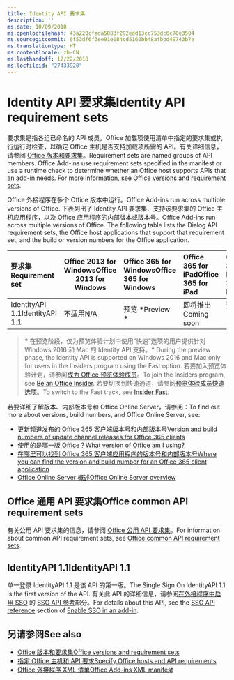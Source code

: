 ```yaml
---
title: Identity API 要求集
description: ''
ms.date: 10/09/2018
ms.openlocfilehash: 43a220cfada5883f292edd13cc753dc6c70e3504
ms.sourcegitcommit: 6f53df6f3ee91e084cd5160bb48afbbd49743b7e
ms.translationtype: HT
ms.contentlocale: zh-CN
ms.lasthandoff: 12/22/2018
ms.locfileid: "27433920"
---
```

# <a name="identity-api-requirement-sets"></a><span data-ttu-id="a8516-102">Identity API 要求集</span><span class="sxs-lookup"><span data-stu-id="a8516-102">Identity API requirement sets</span></span>

<span data-ttu-id="a8516-p101">要求集是指各组已命名的 API 成员。Office 加载项使用清单中指定的要求集或执行运行时检查，以确定 Office 主机是否支持加载项所需的 API。有关详细信息，请参阅 [Office 版本和要求集](https://docs.microsoft.com/office/dev/add-ins/develop/office-versions-and-requirement-sets)。</span><span class="sxs-lookup"><span data-stu-id="a8516-p101">Requirement sets are named groups of API members. Office Add-ins use requirement sets specified in the manifest or use a runtime check to determine whether an Office host supports APIs that an add-in needs. For more information, see [Office versions and requirement sets](https://docs.microsoft.com/office/dev/add-ins/develop/office-versions-and-requirement-sets).</span></span>

<span data-ttu-id="a8516-106">Office 外接程序在多个 Office 版本中运行。</span><span class="sxs-lookup"><span data-stu-id="a8516-106">Office Add-ins run across multiple versions of Office.</span></span> <span data-ttu-id="a8516-107">下表列出了 Identity API 要求集、支持该要求集的 Office 主机应用程序，以及 Office 应用程序的内部版本或版本号。</span><span class="sxs-lookup"><span data-stu-id="a8516-107">Office Add-ins run across multiple versions of Office. The following table lists the Dialog API requirement sets, the Office host applications that support that requirement set, and the build or version numbers for the Office application.</span></span>

|  <span data-ttu-id="a8516-108">要求集</span><span class="sxs-lookup"><span data-stu-id="a8516-108">Requirement set</span></span>  | <span data-ttu-id="a8516-109">Office 2013 for Windows</span><span class="sxs-lookup"><span data-stu-id="a8516-109">Office 2013 for Windows</span></span> | <span data-ttu-id="a8516-110">Office 365 for Windows</span><span class="sxs-lookup"><span data-stu-id="a8516-110">Office 365 for Windows</span></span>   |  <span data-ttu-id="a8516-111">Office 365 for iPad</span><span class="sxs-lookup"><span data-stu-id="a8516-111">Office 365 for iPad</span></span>  |  <span data-ttu-id="a8516-112">Office 365 for Mac</span><span class="sxs-lookup"><span data-stu-id="a8516-112">Office 365 for Mac</span></span>  | <span data-ttu-id="a8516-113">Office Online</span><span class="sxs-lookup"><span data-stu-id="a8516-113">Office Online</span></span>  | <span data-ttu-id="a8516-114">SharePoint Online</span><span class="sxs-lookup"><span data-stu-id="a8516-114">SharePoint Online</span></span> | <span data-ttu-id="a8516-115">OneDrive.com</span><span class="sxs-lookup"><span data-stu-id="a8516-115">OneDrive.com</span></span> |<span data-ttu-id="a8516-116">Outlook.com & Exchange Online</span><span class="sxs-lookup"><span data-stu-id="a8516-116">Outlook.com & Exchange Online</span></span>|
|:-----|-----|:-----|:-----|:-----|:-----|:-----|:-----|:-----|
| <span data-ttu-id="a8516-117">IdentityAPI 1.1</span><span class="sxs-lookup"><span data-stu-id="a8516-117">IdentityAPI 1.1</span></span>  | <span data-ttu-id="a8516-118">不适用</span><span class="sxs-lookup"><span data-stu-id="a8516-118">N/A</span></span> | <span data-ttu-id="a8516-119">预览 **&#42;**</span><span class="sxs-lookup"><span data-stu-id="a8516-119">Preview **&#42;**</span></span> | <span data-ttu-id="a8516-120">即将推出</span><span class="sxs-lookup"><span data-stu-id="a8516-120">Coming soon</span></span> | <span data-ttu-id="a8516-121">预览 **&#42;**</span><span class="sxs-lookup"><span data-stu-id="a8516-121">Preview **&#42;**</span></span>| <span data-ttu-id="a8516-122">预览</span><span class="sxs-lookup"><span data-stu-id="a8516-122">Preview</span></span> | <span data-ttu-id="a8516-123">预览</span><span class="sxs-lookup"><span data-stu-id="a8516-123">Preview</span></span>| <span data-ttu-id="a8516-124">即将推出</span><span class="sxs-lookup"><span data-stu-id="a8516-124">Coming soon</span></span> | <span data-ttu-id="a8516-125">即将推出</span><span class="sxs-lookup"><span data-stu-id="a8516-125">Coming soon</span></span> |

> <span data-ttu-id="a8516-126">**&#42;** 在预览阶段，仅为预览体验计划中使用“快速”选项的用户提供针对 Windows 2016 和 Mac 的 Identity API 支持。</span><span class="sxs-lookup"><span data-stu-id="a8516-126">**&#42;** During the preview phase, the Identity API is supported on Windows 2016 and Mac only for users in the Insiders program using the Fast option.</span></span> <span data-ttu-id="a8516-127">若要加入预览体验计划，请参阅[成为 Office 预览体验成员](https://products.office.com/office-insider?tab=tab-1)。</span><span class="sxs-lookup"><span data-stu-id="a8516-127">To join the Insiders program, see [Be an Office Insider](https://products.office.com/office-insider?tab=tab-1).</span></span> <span data-ttu-id="a8516-128">若要切换到快速通道，请参阅[预览体验成员快速选项](https://answers.microsoft.com/zh-CN/msoffice/forum/msoffice_officeinsider-mso_win10-msoinsider_reg/its-here-office-insider-fast-for-office-2016-on/dbe8e7bb-9523-44a4-948b-9436fedfd961)。</span><span class="sxs-lookup"><span data-stu-id="a8516-128">To switch to the Fast track, see [Insider Fast](https://answers.microsoft.com/zh-CN/msoffice/forum/msoffice_officeinsider-mso_win10-msoinsider_reg/its-here-office-insider-fast-for-office-2016-on/dbe8e7bb-9523-44a4-948b-9436fedfd961).</span></span>

<span data-ttu-id="a8516-129">若要详细了解版本、内部版本号和 Office Online Server，请参阅：</span><span class="sxs-lookup"><span data-stu-id="a8516-129">To find out more about versions, build numbers, and Office Online Server, see:</span></span>

- [<span data-ttu-id="a8516-130">更新频道发布的 Office 365 客户端版本号和内部版本号</span><span class="sxs-lookup"><span data-stu-id="a8516-130">Version and build numbers of update channel releases for Office 365 clients</span></span>](https://support.office.com/article/version-and-build-numbers-of-update-channel-releases-ae942449-1fca-4484-898b-a933ea23def7)
- [<span data-ttu-id="a8516-131">使用的是哪一版 Office？</span><span class="sxs-lookup"><span data-stu-id="a8516-131">What version of Office am I using?</span></span>](https://support.office.com/article/What-version-of-Office-am-I-using-932788b8-a3ce-44bf-bb09-e334518b8b19)
- [<span data-ttu-id="a8516-132">在哪里可以找到 Office 365 客户端应用程序的版本号和内部版本号</span><span class="sxs-lookup"><span data-stu-id="a8516-132">Where you can find the version and build number for an Office 365 client application</span></span>](https://support.office.com/article/version-and-build-numbers-of-update-channel-releases-ae942449-1fca-4484-898b-a933ea23def7)
- [<span data-ttu-id="a8516-133">Office Online Server 概述</span><span class="sxs-lookup"><span data-stu-id="a8516-133">Office Online Server overview</span></span>](https://docs.microsoft.com/officeonlineserver/office-online-server-overview)

## <a name="office-common-api-requirement-sets"></a><span data-ttu-id="a8516-134">Office 通用 API 要求集</span><span class="sxs-lookup"><span data-stu-id="a8516-134">Office common API requirement sets</span></span>

<span data-ttu-id="a8516-135">有关公用 API 要求集的信息，请参阅 [Office 公用 API 要求集](office-add-in-requirement-sets.md)。</span><span class="sxs-lookup"><span data-stu-id="a8516-135">For information about common API requirement sets, see [Office common API requirement sets](office-add-in-requirement-sets.md).</span></span>

## <a name="identityapi-11"></a><span data-ttu-id="a8516-136">IdentityAPI 1.1</span><span class="sxs-lookup"><span data-stu-id="a8516-136">IdentityAPI 1.1</span></span> 

<span data-ttu-id="a8516-137">单一登录 IdentityAPI 1.1 是该 API 的第一版。</span><span class="sxs-lookup"><span data-stu-id="a8516-137">The Single Sign On IdentityAPI 1.1 is the first version of the API.</span></span> <span data-ttu-id="a8516-138">有关此 API 的详细信息，请参阅[在外接程序中启用 SSO](https://docs.microsoft.com/office/dev/add-ins/develop/sso-in-office-add-ins) 的 [SSO API 参考](https://docs.microsoft.com/office/dev/add-ins/develop/sso-in-office-add-ins#sso-api-reference)部分。</span><span class="sxs-lookup"><span data-stu-id="a8516-138">For details about this API, see the [SSO API reference](https://docs.microsoft.com/office/dev/add-ins/develop/sso-in-office-add-ins#sso-api-reference) section of [Enable SSO in an add-in](https://docs.microsoft.com/office/dev/add-ins/develop/sso-in-office-add-ins).</span></span>

## <a name="see-also"></a><span data-ttu-id="a8516-139">另请参阅</span><span class="sxs-lookup"><span data-stu-id="a8516-139">See also</span></span>

- [<span data-ttu-id="a8516-140">Office 版本和要求集</span><span class="sxs-lookup"><span data-stu-id="a8516-140">Office versions and requirement sets</span></span>](https://docs.microsoft.com/office/dev/add-ins/develop/office-versions-and-requirement-sets)
- [<span data-ttu-id="a8516-141">指定 Office 主机和 API 要求</span><span class="sxs-lookup"><span data-stu-id="a8516-141">Specify Office hosts and API requirements</span></span>](https://docs.microsoft.com/office/dev/add-ins/develop/specify-office-hosts-and-api-requirements)
- [<span data-ttu-id="a8516-142">Office 外接程序 XML 清单</span><span class="sxs-lookup"><span data-stu-id="a8516-142">Office Add-ins XML manifest</span></span>](https://docs.microsoft.com/office/dev/add-ins/develop/add-in-manifests)

